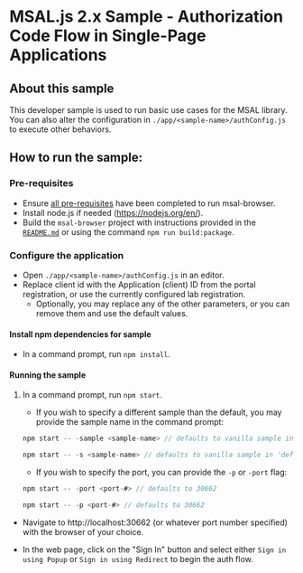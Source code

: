 # MSAL.js 2.x Sample - Authorization Code Flow in Single-Page Applications

## About this sample
This developer sample is used to run basic use cases for the MSAL library. You can also alter the configuration in `./app/<sample-name>/authConfig.js` to execute other behaviors.

## How to run the sample:

### Pre-requisites
- Ensure [all pre-requisites](../../../lib/msal-browser/README.md#prerequisites) have been completed to run msal-browser.
- Install node.js if needed (https://nodejs.org/en/).
- Build the `msal-browser` project with instructions provided in the [`README.md`](../../../lib/msal-browser/README.md) or using the command `npm run build:package`.

### Configure the application
- Open `./app/<sample-name>/authConfig.js` in an editor.
- Replace client id with the Application (client) ID from the portal registration, or use the currently configured lab registration.
    - Optionally, you may replace any of the other parameters, or you can remove them and use the default values.

#### Install npm dependencies for sample
- In a command prompt, run `npm install`.

#### Running the sample
1. In a command prompt, run `npm start`.
    - If you wish to specify a different sample than the default, you may provide the sample name in the command prompt:
    ```javascript
    npm start -- -sample <sample-name> // defaults to vanilla sample in `default` folder
    ```

    ```javascript
    npm start -- -s <sample-name> // defaults to vanilla sample in 'default' folder
    ```

    - If you wish to specify the port, you can provide the `-p` or `-port` flag:
    ```javascript
    npm start -- -port <port-#> // defaults to 30662
    ```

    ```javascript
    npm start -- -p <port-#> // defaults to 30662
    ```

- Navigate to http://localhost:30662 (or whatever port number specified) with the browser of your choice.

- In the web page, click on the "Sign In" button and select either `Sign in using Popup` or `Sign in using Redirect` to begin the auth flow.
